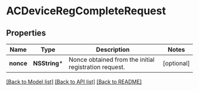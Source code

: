 # ACDeviceRegCompleteRequest

## Properties
Name | Type | Description | Notes
------------ | ------------- | ------------- | -------------
**nonce** | **NSString*** | Nonce obtained from the initial registration request. | [optional] 

[[Back to Model list]](../README.md#documentation-for-models) [[Back to API list]](../README.md#documentation-for-api-endpoints) [[Back to README]](../README.md)


